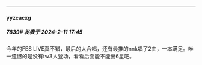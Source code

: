 
*****

####  yyzcacxg  
##### 7839#       发表于 2024-2-11 17:45

今年的FES LIVE真不错，最后的大合唱，还有最推的nnk唱了2曲，一本满足。唯一遗憾的是没有tw3人登场，看看后面能不能出6星吧。

